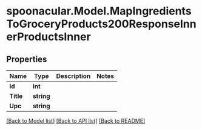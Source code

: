 # spoonacular.Model.MapIngredientsToGroceryProducts200ResponseInnerProductsInner

## Properties

Name | Type | Description | Notes
------------ | ------------- | ------------- | -------------
**Id** | **int** |  | 
**Title** | **string** |  | 
**Upc** | **string** |  | 

[[Back to Model list]](../README.md#documentation-for-models) [[Back to API list]](../README.md#documentation-for-api-endpoints) [[Back to README]](../README.md)

